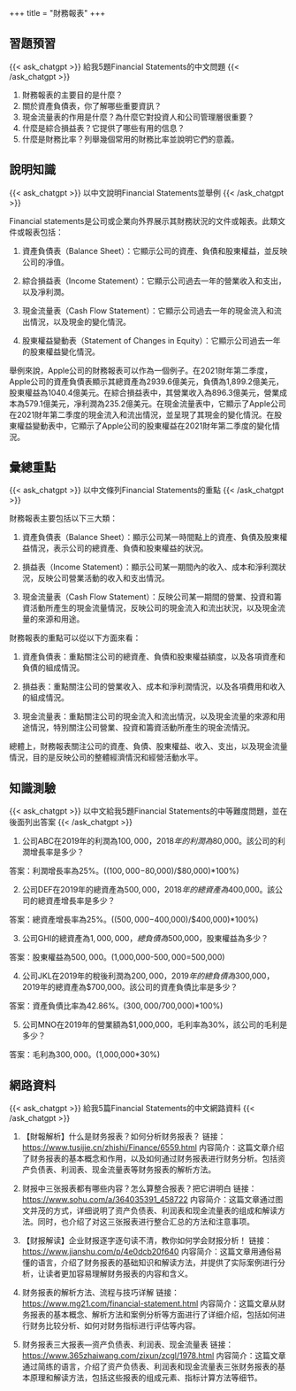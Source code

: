 +++
title = "財務報表"
+++
## 習題預習
{{< ask_chatgpt >}}
給我5題Financial Statements的中文問題
{{< /ask_chatgpt >}}



1. 財務報表的主要目的是什麼？
2. 關於資產負債表，你了解哪些重要資訊？
3. 現金流量表的作用是什麼？為什麼它對投資人和公司管理層很重要？
4. 什麼是綜合損益表？它提供了哪些有用的信息？
5. 什麼是財務比率？列舉幾個常用的財務比率並說明它們的意義。   

## 說明知識
{{< ask_chatgpt >}}
以中文說明Financial Statements並舉例
{{< /ask_chatgpt >}}



Financial statements是公司或企業向外界展示其財務狀況的文件或報表。此類文件或報表包括：

1. 資產負債表（Balance Sheet）：它顯示公司的資產、負債和股東權益，並反映公司的凈值。

2. 綜合損益表（Income Statement）：它顯示公司過去一年的營業收入和支出，以及凈利潤。

3. 現金流量表（Cash Flow Statement）：它顯示公司過去一年的現金流入和流出情況，以及現金的變化情況。

4. 股東權益變動表（Statement of Changes in Equity）：它顯示公司過去一年的股東權益變化情況。

舉例來說，Apple公司的財務報表可以作為一個例子。在2021財年第二季度，Apple公司的資產負債表顯示其總資產為2939.6億美元，負債為1,899.2億美元，股東權益為1040.4億美元。在綜合損益表中，其營業收入為896.3億美元，營業成本為579.1億美元，凈利潤為235.2億美元。在現金流量表中，它顯示了Apple公司在2021財年第二季度的現金流入和流出情況，並呈現了其現金的變化情況。在股東權益變動表中，它顯示了Apple公司的股東權益在2021財年第二季度的變化情況。   

## 彙總重點
{{< ask_chatgpt >}}
以中文條列Financial Statements的重點
{{< /ask_chatgpt >}}



財務報表主要包括以下三大類：

1. 資產負債表（Balance Sheet）：顯示公司某一時間點上的資產、負債及股東權益情況，表示公司的總資產、負債和股東權益的狀況。

2. 損益表（Income Statement）：顯示公司某一期間內的收入、成本和淨利潤狀況，反映公司營業活動的收入和支出情況。

3. 現金流量表（Cash Flow Statement）：反映公司某一期間的營業、投資和籌資活動所產生的現金流量情況，反映公司的現金流入和流出狀況，以及現金流量的來源和用途。

財務報表的重點可以從以下方面來看：

1. 資產負債表：重點關注公司的總資產、負債和股東權益額度，以及各項資產和負債的組成情況。

2. 損益表：重點關注公司的營業收入、成本和淨利潤情況，以及各項費用和收入的組成情況。

3. 現金流量表：重點關注公司的現金流入和流出情況，以及現金流量的來源和用途情況，特別關注公司營業、投資和籌資活動所產生的現金流情況。

總體上，財務報表關注公司的資產、負債、股東權益、收入、支出，以及現金流量情況，目的是反映公司的整體經濟情況和經營活動水平。   

## 知識測驗
{{< ask_chatgpt >}}
以中文給我5題Financial Statements的中等難度問題，並在後面列出答案
{{< /ask_chatgpt >}}



1. 公司ABC在2019年的利潤為$100,000，2018年的利潤為$80,000。該公司的利潤增長率是多少？

答案：利潤增長率為25%。(($100,000-$80,000)/$80,000)*100%)

2. 公司DEF在2019年的總資產為$500,000，2018年的總資產為$400,000。該公司的總資產增長率是多少？

答案：總資產增長率為25%。(($500,000-$400,000)/$400,000)*100%)

3. 公司GHI的總資產為$1,000,000，總負債為$500,000，股東權益為多少？

答案：股東權益為$500,000。($1,000,000-$500,000=$500,000)

4. 公司JKL在2019年的稅後利潤為$200,000，2019年的總負債為$300,000，2019年的總資產為$700,000。該公司的資產負債比率是多少？

答案：資產負債比率為42.86%。($300,000/$700,000)*100%)

5. 公司MNO在2019年的營業額為$1,000,000，毛利率為30%，該公司的毛利是多少？

答案：毛利為$300,000。($1,000,000*30%)   

## 網路資料
{{< ask_chatgpt >}}
給我5篇Financial Statements的中文網路資料
{{< /ask_chatgpt >}}



1. 【財報解析】什么是财务报表？如何分析财务报表？
链接：https://www.tusijie.cn/zhishi/Finance/6559.html
内容简介：这篇文章介绍了财务报表的基本概念和作用，以及如何通过财务报表进行财务分析。包括资产负债表、利润表、现金流量表等财务报表的解析方法。

2. 财报中三张报表都有哪些内容？怎么算整合报表？把它讲明白
链接：https://www.sohu.com/a/364035391_458722
内容简介：这篇文章通过图文并茂的方式，详细说明了资产负债表、利润表和现金流量表的组成和解读方法。同时，也介绍了对这三张报表进行整合汇总的方法和注意事项。

3. 【财报解读】企业财报逐字逐句读不清，教你如何学会财报分析！
链接：https://www.jianshu.com/p/4e0dcb20f640
内容简介：这篇文章用通俗易懂的语言，介绍了财务报表的基础知识和解读方法，并提供了实际案例进行分析，让读者更加容易理解财务报表的内容和含义。

4. 财务报表的解析方法、流程与技巧详解
链接：https://www.mg21.com/financial-statement.html
内容简介：这篇文章从财务报表的基本概念、解析方法和案例分析等方面进行了详细介绍，包括如何进行财务比较分析、如何对财务指标进行评估等内容。

5. 财务报表三大报表—资产负债表、利润表、现金流量表
链接：https://www.365zhaiwang.com/zixun/zcgl/1978.html
内容简介：这篇文章通过简练的语言，介绍了资产负债表、利润表和现金流量表三张财务报表的基本原理和解读方法，包括这些报表的组成元素、指标计算方法等细节。   

